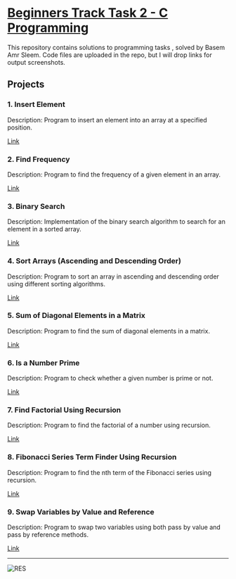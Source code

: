 # [Beginners Track Task 2 - C Programming](insert_element.c)

This repository contains solutions to programming tasks , solved by Basem Amr Sleem.
Code files are uploaded in the repo, but I will drop links for output screenshots.

## Projects

### 1. Insert Element
Description: Program to insert an element into an array at a specified position.

[Link](https://drive.google.com/drive/folders/1KzdKmvc9cSpk38aWAb03EpnJ79Dz_gVw?usp=drive_link)

### 2. Find Frequency
Description: Program to find the frequency of a given element in an array.

[Link](https://drive.google.com/drive/folders/1yqjFjq1RG6Q_d2mOpSZOHdeMQBOUpVn6?usp=drive_link)

### 3. Binary Search
Description: Implementation of the binary search algorithm to search for an element in a sorted array.

[Link](https://drive.google.com/drive/folders/1mMY8tdr-pggt7kfXc3mFcn6NKNCKTVhE?usp=drive_link)

### 4. Sort Arrays (Ascending and Descending Order)
Description: Program to sort an array in ascending and descending order using different sorting algorithms.

[Link](https://drive.google.com/drive/folders/1Iy5cxdG5YSyVMWYub7f7_lzfm5FaX24o?usp=drive_link)

### 5. Sum of Diagonal Elements in a Matrix
Description: Program to find the sum of diagonal elements in a matrix.

[Link](https://drive.google.com/drive/folders/13VCrJ-haXr3ZognAVQiE4wcu3mhpYaFY?usp=drive_link)

### 6. Is a Number Prime
Description: Program to check whether a given number is prime or not.

[Link](https://drive.google.com/drive/folders/1VYicg7qOSYJMVJ0_a4Wkxiyaj0pK1qdl?usp=drive_link)

### 7. Find Factorial Using Recursion
Description: Program to find the factorial of a number using recursion.

[Link](https://drive.google.com/drive/folders/1vyXu9J5AGFVy357sjadRxvrquFDjgD55?usp=drive_link)

### 8. Fibonacci Series Term Finder Using Recursion
Description: Program to find the nth term of the Fibonacci series using recursion.

[Link](https://drive.google.com/drive/folders/183cqEbb5lwF815B71TXfUBZu6lFrvY0f?usp=drive_link)

### 9. Swap Variables by Value and Reference
Description: Program to swap two variables using both pass by value and pass by reference methods.

[Link](https://drive.google.com/drive/folders/1TEUzn1y76uc7Knt3aZTkku_o9Od3Djrq?usp=drive_link)

---

![RES](https://camo.githubusercontent.com/1cd025d8b84f57e24926b8116ce38e1516baaac66f8301fe7cf40e1a4d37d69e/68747470733a2f2f6c68352e676f6f676c6575736572636f6e74656e742e636f6d2f786150516b73533449416a33775976316a723454485679466964356f654d746a4b5f71385a7275634d7633766f3745635464794778537a6f6d565f46725a6b3747634a53766a634171324e585a7a6c39616e6b43644e5a5a5168366c6d785473624b736538316d5a39626f514d747071647a41392d3853766a6374706d74507069773d7731303830)
